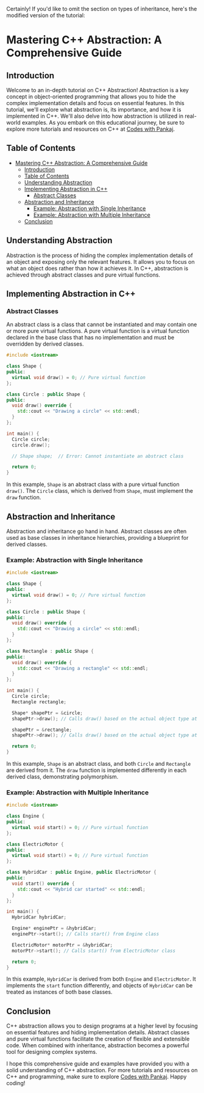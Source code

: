 Certainly! If you'd like to omit the section on types of inheritance, here's the modified version of the tutorial:

# Mastering C++ Abstraction: A Comprehensive Guide

## Introduction

Welcome to an in-depth tutorial on C++ Abstraction! Abstraction is a key concept in object-oriented programming that allows you to hide the complex implementation details and focus on essential features. In this tutorial, we'll explore what abstraction is, its importance, and how it is implemented in C++. We'll also delve into how abstraction is utilized in real-world examples. As you embark on this educational journey, be sure to explore more tutorials and resources on C++ at [Codes with Pankaj](http://www.codeswithpankaj.com).

## Table of Contents

- [Mastering C++ Abstraction: A Comprehensive Guide](#mastering-c-abstraction-a-comprehensive-guide)
  - [Introduction](#introduction)
  - [Table of Contents](#table-of-contents)
  - [Understanding Abstraction](#understanding-abstraction)
  - [Implementing Abstraction in C++](#implementing-abstraction-in-c)
    - [Abstract Classes](#abstract-classes)
  - [Abstraction and Inheritance](#abstraction-and-inheritance)
    - [Example: Abstraction with Single Inheritance](#example-abstraction-with-single-inheritance)
    - [Example: Abstraction with Multiple Inheritance](#example-abstraction-with-multiple-inheritance)
  - [Conclusion](#conclusion)

## Understanding Abstraction

Abstraction is the process of hiding the complex implementation details of an object and exposing only the relevant features. It allows you to focus on what an object does rather than how it achieves it. In C++, abstraction is achieved through abstract classes and pure virtual functions.

## Implementing Abstraction in C++

### Abstract Classes

An abstract class is a class that cannot be instantiated and may contain one or more pure virtual functions. A pure virtual function is a virtual function declared in the base class that has no implementation and must be overridden by derived classes.

```cpp
#include <iostream>

class Shape {
public:
  virtual void draw() = 0; // Pure virtual function
};

class Circle : public Shape {
public:
  void draw() override {
    std::cout << "Drawing a circle" << std::endl;
  }
};

int main() {
  Circle circle;
  circle.draw();

  // Shape shape;  // Error: Cannot instantiate an abstract class

  return 0;
}
```

In this example, `Shape` is an abstract class with a pure virtual function `draw()`. The `Circle` class, which is derived from `Shape`, must implement the `draw` function.

## Abstraction and Inheritance

Abstraction and inheritance go hand in hand. Abstract classes are often used as base classes in inheritance hierarchies, providing a blueprint for derived classes.

### Example: Abstraction with Single Inheritance

```cpp
#include <iostream>

class Shape {
public:
  virtual void draw() = 0; // Pure virtual function
};

class Circle : public Shape {
public:
  void draw() override {
    std::cout << "Drawing a circle" << std::endl;
  }
};

class Rectangle : public Shape {
public:
  void draw() override {
    std::cout << "Drawing a rectangle" << std::endl;
  }
};

int main() {
  Circle circle;
  Rectangle rectangle;

  Shape* shapePtr = &circle;
  shapePtr->draw(); // Calls draw() based on the actual object type at runtime

  shapePtr = &rectangle;
  shapePtr->draw(); // Calls draw() based on the actual object type at runtime

  return 0;
}
```

In this example, `Shape` is an abstract class, and both `Circle` and `Rectangle` are derived from it. The `draw` function is implemented differently in each derived class, demonstrating polymorphism.

### Example: Abstraction with Multiple Inheritance

```cpp
#include <iostream>

class Engine {
public:
  virtual void start() = 0; // Pure virtual function
};

class ElectricMotor {
public:
  virtual void start() = 0; // Pure virtual function
};

class HybridCar : public Engine, public ElectricMotor {
public:
  void start() override {
    std::cout << "Hybrid car started" << std::endl;
  }
};

int main() {
  HybridCar hybridCar;

  Engine* enginePtr = &hybridCar;
  enginePtr->start(); // Calls start() from Engine class

  ElectricMotor* motorPtr = &hybridCar;
  motorPtr->start(); // Calls start() from ElectricMotor class

  return 0;
}
```

In this example, `HybridCar` is derived from both `Engine` and `ElectricMotor`. It implements the `start` function differently, and objects of `HybridCar` can be treated as instances of both base classes.

## Conclusion

C++ abstraction allows you to design programs at a higher level by focusing on essential features and hiding implementation details. Abstract classes and pure virtual functions facilitate the creation of flexible and extensible code. When combined with inheritance, abstraction becomes a powerful tool for designing complex systems.

I hope this comprehensive guide and examples have provided you with a solid understanding of C++ abstraction. For more tutorials and resources on C++ and programming, make sure to explore [Codes with Pankaj](http://www.codeswithpankaj.com). Happy coding!